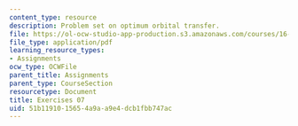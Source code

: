 ```yaml
---
content_type: resource
description: Problem set on optimum orbital transfer.
file: https://ol-ocw-studio-app-production.s3.amazonaws.com/courses/16-346-astrodynamics-fall-2008/51b1191015654a9aa9e4dcb1fbb747ac_ex_07.pdf
file_type: application/pdf
learning_resource_types:
- Assignments
ocw_type: OCWFile
parent_title: Assignments
parent_type: CourseSection
resourcetype: Document
title: Exercises 07
uid: 51b11910-1565-4a9a-a9e4-dcb1fbb747ac
---
```

